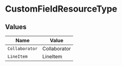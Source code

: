 # CustomFieldResourceType


## Values

| Name           | Value          |
| -------------- | -------------- |
| `Collaborator` | Collaborator   |
| `LineItem`     | LineItem       |